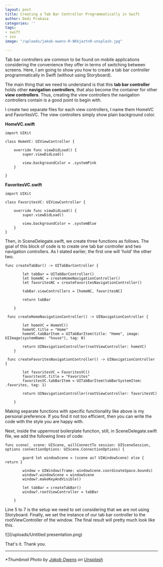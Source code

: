 ```yaml
---
layout: post
title: Creating a Tab Bar Controller Programmatically in Swift
author: Dedi Prakasa
categories: ''
tags:
- swift
- ios
image: "/uploads/jakob-owens-R-8Kkjaztn0-unsplash.jpg"

---
```

Tab bar controllers are common to be found on mobile applications considering the convenience they offer in terms of switching between screens. Here, I am going to show you how to create a tab bar controller programmatically in Swift (without using Storyboard).

The main thing that we need to understand is that this **tab bar controller** holds other **navigation controllers**, that also become the container for other **view controllers**. Thus, creating the view controllers the navigation controllers contain is a good point to begin with.

I create two separate files for each view controllers, I name them HomeVC and FavoritesVC. The view controllers simply show plain background color.

**HomeVC.swift**

    import UIKit
    
    class HomeVC: UIViewController {
    
        override func viewDidLoad() {
            super.viewDidLoad()
            
            view.backgroundColor = .systemPink
        }
    
    }

**FavoritesVC.swift**

    import UIKit
    
    class FavoritesVC: UIViewController {
    
        override func viewDidLoad() {
            super.viewDidLoad()
    
            view.backgroundColor = .systemBlue
        }
    }

Then, in SceneDelegate.swift, we create three functions as follows. The goal of this block of code is to create one tab bar controller and two navigation controllers. As I stated earlier, the first one will 'hold' the other two.

    func createTabBar() -> UITabBarController {
            
            let tabBar = UITabBarController()
            let homeNC = createHomeNavigationController()
            let favoritesNC = createFavoritesNavigationController()
            
            tabBar.viewControllers = [homeNC, favoritesNC]
            
            return tabBar
             
        }
        
     func createHomeNavigationController() -> UINavigationController {
            
            let homeVC = HomeVC()
            homeVC.title = "Home"
            homeVC.tabBarItem = UITabBarItem(title: "Home", image: UIImage(systemName: "house"), tag: 0)
            
            return UINavigationController(rootViewController: homeVC)
        }
        
     func createFavoritesNavigationController() -> UINavigationController {
            
            let favoritesVC = FavoritesVC()
            favoritesVC.title = "Favorites"
            favoritesVC.tabBarItem = UITabBarItem(tabBarSystemItem: .favorites, tag: 1)
            
            return UINavigationController(rootViewController: favoritesVC)
            
        }

Making separate functions with specific functionality like above is my personal preference. If you find it not too efficient, then you can write the code with the style you are happy with.

Next, inside the uppermost boilerplate function, still, in SceneDelegate.swift file, we add the following lines of code:

    func scene(_ scene: UIScene, willConnectTo session: UISceneSession, options connectionOptions: UIScene.ConnectionOptions) {
            
            guard let windowScene = (scene as? UIWindowScene) else { return }
            
            window = UIWindow(frame: windowScene.coordinateSpace.bounds)
            window?.windowScene = windowScene
            window?.makeKeyAndVisible()
            
            let tabBar = createTabBar()
            window?.rootViewController = tabBar
            
        }

Line 5 to 7 is the setup we need to set considering that we are not using Storyboard. Finally, we set the instance of our tab bar controller to the rootViewController of the window. The final result will pretty much look like this.

![](/uploads/Untitled presentation.png)

That's it. Thank you.

***

###### *Thumbnail Photo by [Jakob Owens](https://unsplash.com/@jakobowens1?utm_source=unsplash&utm_medium=referral&utm_content=creditCopyText) on [Unsplash](https://unsplash.com/s/photos/app-iphone?utm_source=unsplash&utm_medium=referral&utm_content=creditCopyText)